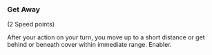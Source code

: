 ### Get Away

(2 Speed points)

After your action on your turn, you move up to a short distance or get behind or beneath cover within immediate range. Enabler.